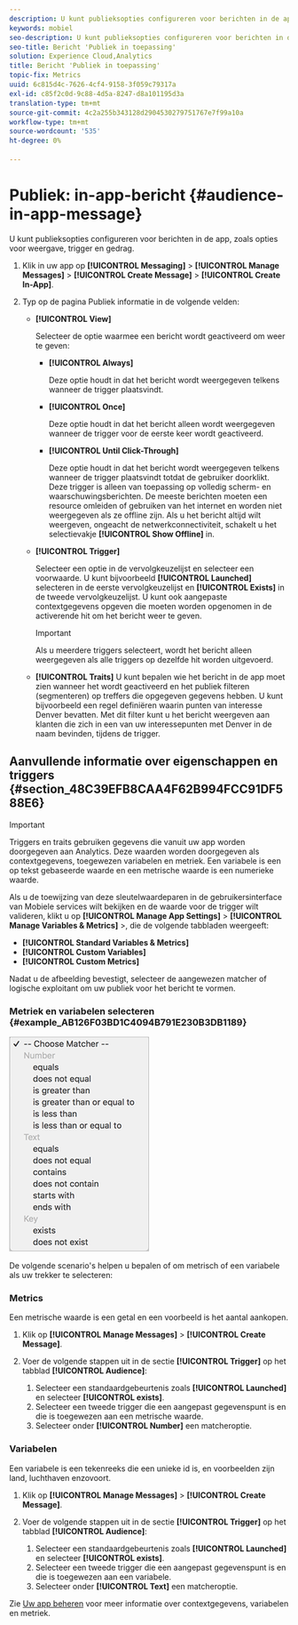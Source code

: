 ```yaml
---
description: U kunt publieksopties configureren voor berichten in de app, zoals opties voor weergave, trigger en gedrag.
keywords: mobiel
seo-description: U kunt publieksopties configureren voor berichten in de app, zoals opties voor weergave, trigger en gedrag.
seo-title: Bericht 'Publiek in toepassing'
solution: Experience Cloud,Analytics
title: Bericht 'Publiek in toepassing'
topic-fix: Metrics
uuid: 6c815d4c-7626-4cf4-9158-3f059c79317a
exl-id: c85f2c0d-9c88-4d5a-8247-d8a101195d3a
translation-type: tm+mt
source-git-commit: 4c2a255b343128d2904530279751767e7f99a10a
workflow-type: tm+mt
source-wordcount: '535'
ht-degree: 0%

---
```


# Publiek: in-app-bericht {#audience-in-app-message}

U kunt publieksopties configureren voor berichten in de app, zoals opties voor weergave, trigger en gedrag.

1. Klik in uw app op **[!UICONTROL Messaging]** > **[!UICONTROL Manage Messages]** > **[!UICONTROL Create Message]** > **[!UICONTROL Create In-App]**.
1. Typ op de pagina Publiek informatie in de volgende velden:

   * **[!UICONTROL View]**

      Selecteer de optie waarmee een bericht wordt geactiveerd om weer te geven:

      * **[!UICONTROL Always]**

         Deze optie houdt in dat het bericht wordt weergegeven telkens wanneer de trigger plaatsvindt.

      * **[!UICONTROL Once]**

         Deze optie houdt in dat het bericht alleen wordt weergegeven wanneer de trigger voor de eerste keer wordt geactiveerd.

      * **[!UICONTROL Until Click-Through]**

         Deze optie houdt in dat het bericht wordt weergegeven telkens wanneer de trigger plaatsvindt totdat de gebruiker doorklikt. Deze trigger is alleen van toepassing op volledig scherm- en waarschuwingsberichten. De meeste berichten moeten een resource omleiden of gebruiken van het internet en worden niet weergegeven als ze offline zijn. Als u het bericht altijd wilt weergeven, ongeacht de netwerkconnectiviteit, schakelt u het selectievakje **[!UICONTROL Show Offline]** in.
   * **[!UICONTROL Trigger]**

      Selecteer een optie in de vervolgkeuzelijst en selecteer een voorwaarde. U kunt bijvoorbeeld **[!UICONTROL Launched]** selecteren in de eerste vervolgkeuzelijst en **[!UICONTROL Exists]** in de tweede vervolgkeuzelijst. U kunt ook aangepaste contextgegevens opgeven die moeten worden opgenomen in de activerende hit om het bericht weer te geven.

      >[!IMPORTANT]
      >
      >Als u meerdere triggers selecteert, wordt het bericht alleen weergegeven als alle triggers op dezelfde hit worden uitgevoerd.

   * **[!UICONTROL Traits]**
U kunt bepalen wie het bericht in de app moet zien wanneer het wordt geactiveerd en het publiek filteren (segmenteren) op treffers die opgegeven gegevens hebben. U kunt bijvoorbeeld een regel definiëren waarin punten van interesse Denver bevatten. Met dit filter kunt u het bericht weergeven aan klanten die zich in een van uw interessepunten met Denver in de naam bevinden, tijdens de trigger.



## Aanvullende informatie over eigenschappen en triggers {#section_48C39EFB8CAA4F62B994FCC91DF588E6}

>[!IMPORTANT]
>
>Triggers en traits gebruiken gegevens die vanuit uw app worden doorgegeven aan Analytics. Deze waarden worden doorgegeven als contextgegevens, toegewezen variabelen en metriek. Een variabele is een op tekst gebaseerde waarde en een metrische waarde is een numerieke waarde.

Als u de toewijzing van deze sleutelwaardeparen in de gebruikersinterface van Mobiele services wilt bekijken en de waarde voor de trigger wilt valideren, klikt u op **[!UICONTROL Manage App Settings]** > **[!UICONTROL Manage Variables & Metrics]** >, die de volgende tabbladen weergeeft:

* **[!UICONTROL Standard Variables & Metrics]**
* **[!UICONTROL Custom Variables]**
* **[!UICONTROL Custom Metrics]**

Nadat u de afbeelding bevestigt, selecteer de aangewezen matcher of logische exploitant om uw publiek voor het bericht te vormen.

### Metriek en variabelen selecteren {#example_AB126F03BD1C4094B791E230B3DB1189}

![triggeropties](assets/custom_trigger_matcher_options.png)

De volgende scenario&#39;s helpen u bepalen of om metrisch of een variabele als uw trekker te selecteren:

### Metrics

Een metrische waarde is een getal en een voorbeeld is het aantal aankopen.

1. Klik op **[!UICONTROL Manage Messages]** > **[!UICONTROL Create Message]**.
1. Voer de volgende stappen uit in de sectie **[!UICONTROL Trigger]** op het tabblad **[!UICONTROL Audience]**:

   1. Selecteer een standaardgebeurtenis zoals **[!UICONTROL Launched]** en selecteer **[!UICONTROL exists]**.
   1. Selecteer een tweede trigger die een aangepast gegevenspunt is en die is toegewezen aan een metrische waarde.
   1. Selecteer onder **[!UICONTROL Number]** een matcheroptie.

### Variabelen

Een variabele is een tekenreeks die een unieke id is, en voorbeelden zijn land, luchthaven enzovoort.

1. Klik op **[!UICONTROL Manage Messages]** > **[!UICONTROL Create Message]**.
1. Voer de volgende stappen uit in de sectie **[!UICONTROL Trigger]** op het tabblad **[!UICONTROL Audience]**:

   1. Selecteer een standaardgebeurtenis zoals **[!UICONTROL Launched]** en selecteer **[!UICONTROL exists]**.
   1. Selecteer een tweede trigger die een aangepast gegevenspunt is en die is toegewezen aan een variabele.
   1. Selecteer onder **[!UICONTROL Text]** een matcheroptie.

Zie [Uw app beheren](/help/using/manage-apps/manage-apps.md) voor meer informatie over contextgegevens, variabelen en metriek.
